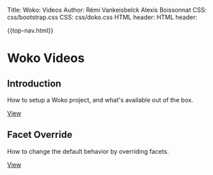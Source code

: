 Title:  Woko: Videos
Author: Rémi Vankeisbelck 
  Alexis Boissonnat
CSS: css/bootstrap.css
CSS: css/doko.css
HTML header:  <script type="text/javascript"
    src="js/jquery.min.js">
    </script>
HTML header:  <script type="text/javascript"
    src="js/bootstrap.js">
    </script>

{{top-nav.html}}

<h1 class="page-header index">
    Woko Videos
</h1>

## Introduction

How to setup a Woko project, and what's available out of the box.

<a href="http://vimeo.com/38268737" class="btn btn-primary">
    View
</a>

## Facet Override

How to change the default behavior by overriding facets.

<a href="http://vimeo.com/38271818" class="btn btn-primary">
    View
</a>